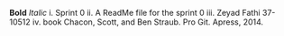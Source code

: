 **Bold**
*Italic*
i. Sprint 0
ii. A ReadMe file for the sprint 0
iii. Zeyad Fathi 37-10512
iv. book Chacon, Scott, and Ben Straub. Pro Git. Apress,
2014.
